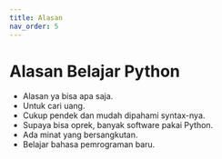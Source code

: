 ```yaml
---
title: Alasan
nav_order: 5
---
```


# Alasan Belajar Python

- Alasan ya bisa apa saja.
- Untuk cari uang.
- Cukup pendek dan mudah dipahami syntax-nya.
- Supaya bisa oprek, banyak software pakai Python.
- Ada minat yang bersangkutan.
- Belajar bahasa pemrograman baru.
